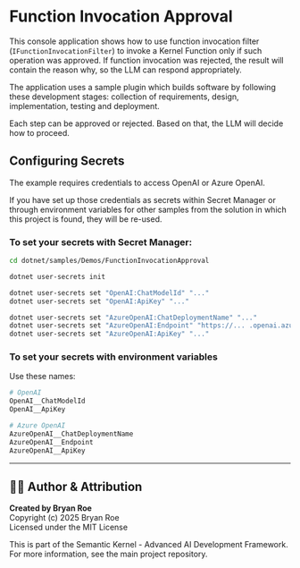 # Function Invocation Approval

This console application shows how to use function invocation filter (`IFunctionInvocationFilter`) to invoke a Kernel Function only if such operation was approved.
If function invocation was rejected, the result will contain the reason why, so the LLM can respond appropriately.

The application uses a sample plugin which builds software by following these development stages: collection of requirements, design, implementation, testing and deployment.

Each step can be approved or rejected. Based on that, the LLM will decide how to proceed.

## Configuring Secrets

The example requires credentials to access OpenAI or Azure OpenAI.

If you have set up those credentials as secrets within Secret Manager or through environment variables for other samples from the solution in which this project is found, they will be re-used.

### To set your secrets with Secret Manager:

```sh {"id":"01J6KPS0HPMPG43QDVTATB8YGM"}
cd dotnet/samples/Demos/FunctionInvocationApproval

dotnet user-secrets init

dotnet user-secrets set "OpenAI:ChatModelId" "..."
dotnet user-secrets set "OpenAI:ApiKey" "..."

dotnet user-secrets set "AzureOpenAI:ChatDeploymentName" "..."
dotnet user-secrets set "AzureOpenAI:Endpoint" "https://... .openai.azure.com/"
dotnet user-secrets set "AzureOpenAI:ApiKey" "..."
```

### To set your secrets with environment variables

Use these names:

```sh {"id":"01J6KPS0HPMPG43QDVTE6CNSZZ"}
# OpenAI
OpenAI__ChatModelId
OpenAI__ApiKey

# Azure OpenAI
AzureOpenAI__ChatDeploymentName
AzureOpenAI__Endpoint
AzureOpenAI__ApiKey
```


---

## 👨‍💻 Author & Attribution

**Created by Bryan Roe**  
Copyright (c) 2025 Bryan Roe  
Licensed under the MIT License

This is part of the Semantic Kernel - Advanced AI Development Framework.
For more information, see the main project repository.
